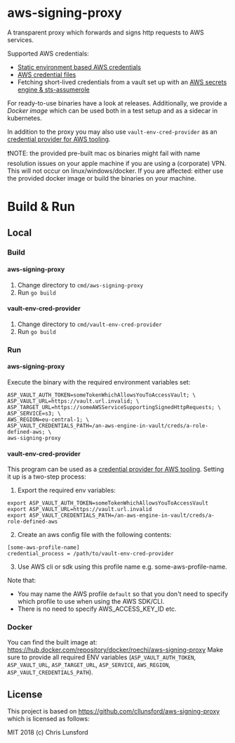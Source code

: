 aws-signing-proxy
=================

A transparent proxy which forwards and signs http requests to AWS services.
 
Supported AWS credentials:
* [Static environment based AWS credentials](https://docs.aws.amazon.com/cli/latest/userguide/cli-configure-envvars.html#envvars-set)  
* [AWS credential files](https://docs.aws.amazon.com/cli/latest/userguide/cli-configure-files.html#cli-configure-files-where)
* Fetching short-lived credentials from a vault set up with an [AWS secrets engine & sts-assumerole](https://www.vaultproject.io/docs/secrets/aws#sts-assumerole)

For ready-to-use binaries have a look at releases. Additionally, we provide a _Docker image_ which can be used both in a 
test setup and as a sidecar in kubernetes.

In addition to the proxy you may also use `vault-env-cred-provider` as an 
[credential provider for AWS tooling](https://docs.aws.amazon.com/cli/latest/userguide/cli-configure-sourcing-external.html).

❗NOTE: the provided pre-built mac os binaries might fail with name resolution issues on your apple machine if you are 
using a (corporate) VPN. This will not occur on linux/windows/docker. 
If you are affected: either use the provided docker image or build the binaries on your machine. 

# Build & Run

## Local

### Build

#### aws-signing-proxy

1. Change directory to `cmd/aws-signing-proxy`
2. Run `go build`

#### vault-env-cred-provider
1. Change directory to `cmd/vault-env-cred-provider`
2. Run `go build`

### Run

#### aws-signing-proxy

Execute the binary with the required environment variables set:
```
ASP_VAULT_AUTH_TOKEN=someTokenWhichAllowsYouToAccessVault; \
ASP_VAULT_URL=https://vault.url.invalid; \
ASP_TARGET_URL=https://someAWSServiceSupportingSignedHttpRequests; \
ASP_SERVICE=s3; \
AWS_REGION=eu-central-1; \
ASP_VAULT_CREDENTIALS_PATH=/an-aws-engine-in-vault/creds/a-role-defined-aws; \
aws-signing-proxy
```

#### vault-env-cred-provider

This program can be used as a [credential provider for AWS tooling](https://docs.aws.amazon.com/cli/latest/userguide/cli-configure-sourcing-external.html). 
Setting it up is a two-step process:

1. Export the required env variables:
```
export ASP_VAULT_AUTH_TOKEN=someTokenWhichAllowsYouToAccessVault
export ASP_VAULT_URL=https://vault.url.invalid
export ASP_VAULT_CREDENTIALS_PATH=/an-aws-engine-in-vault/creds/a-role-defined-aws
```
2. Create an aws config file with the following contents:
```
[some-aws-profile-name]
credential_process = /path/to/vault-env-cred-provider
```
3. Use AWS cli or sdk using this profile name e.g. some-aws-profile-name. 

Note that:
* You may name the AWS profile `default` so that you don't need to specify which profile to use when using the AWS SDK/CLI.
* There is no need to specify AWS_ACCESS_KEY_ID etc.

### Docker
You can find the built image at: https://hub.docker.com/repository/docker/roechi/aws-signing-proxy
Make sure to provide all required ENV variables (`ASP_VAULT_AUTH_TOKEN`, `ASP_VAULT_URL`, `ASP_TARGET_URL`, `ASP_SERVICE`, `AWS_REGION`, `ASP_VAULT_CREDENTIALS_PATH`).

## License

This project is based on https://github.com/cllunsford/aws-signing-proxy which is licensed as follows:

MIT 2018 (c) Chris Lunsford 

